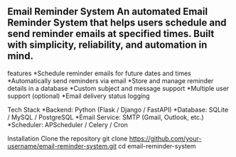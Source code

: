 Email Reminder System
An automated Email Reminder System that helps users schedule and send reminder emails at specified times.
Built with simplicity, reliability, and automation in mind.
-----------------------------------
features
*Schedule reminder emails for future dates and times
*Automatically send reminders via email
*Store and manage reminder details in a database
*Custom subject and message support
*Multiple user support (optional)
*Email delivery status logging

Tech Stack
*Backend: Python (Flask / Django / FastAPI)
*Database: SQLite / MySQL / PostgreSQL
*Email Service: SMTP (Gmail, Outlook, etc.)
*Scheduler: APScheduler / Celery / Cron

Installation
Clone the repository
git clone https://github.com/your-username/email-reminder-system.git
cd email-reminder-system
